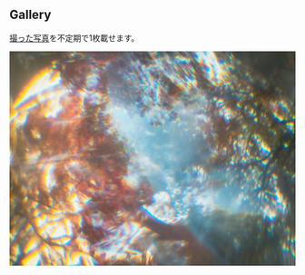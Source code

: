 ## Gallery

[撮った写真](https://juten10x.github.io/gallery/gallery2.html)を不定期で1枚載せます。

<a href="pile_of_images/light__-3.jpg" data-lightbox="picture"><img src="pile_of_images/light__-3.jpg"></a>
